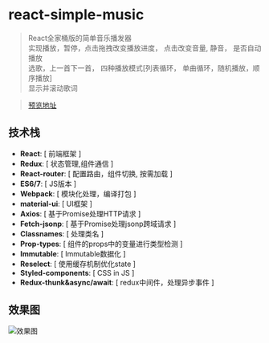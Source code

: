 # react-simple-music

> React全家桶版的简单音乐播发器  
> 实现播放，暂停，点击拖拽改变播放进度， 点击改变音量, 静音， 是否自动播放  
> 选歌，上一首下一首， 四种播放模式[列表循环， 单曲循环，随机播放，顺序播放]  
> 显示并滚动歌词  



> [预览地址](http://ldq-first.github.io/react-simple-music/dist/#/)



## 技术栈
* **React**: [ 前端框架 ]
* **Redux**: [ 状态管理,组件通信 ] 
* **React-router**: [ 配置路由，组件切换, 按需加载 ]
* **ES6/7**: [ JS版本 ]
* **Webpack**: [ 模块化处理，编译打包 ]
* **material-ui**: [ UI框架 ]
* **Axios**: [ 基于Promise处理HTTP请求 ]
* **Fetch-jsonp**: [ 基于Promise处理jsonp跨域请求 ]
* **Classnames**: [ 处理类名 ]
* **Prop-types**: [ 组件的props中的变量进行类型检测 ]
* **Immutable**: [ Immutable数据化 ]
* **Reselect**: [ 使用缓存机制优化state ]
* **Styled-components**: [ CSS in JS ]
* **Redux-thunk&async/await**: [ redux中间件，处理异步事件 ]


## 效果图

![效果图](https://ldq-first.github.io/react-eyepetizer/static/result/001.gif)




